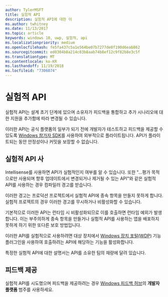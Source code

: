 ```yaml
---
author: TylerMSFT
title: 실험적 API
description: 실험적 API에 대한 이
ms.author: twhitney
ms.date: 11/13/2017
ms.topic: article
keywords: windows 10, uwp, 실험적, api
ms.localizationpriority: medium
ms.openlocfilehash: fe5fa437c5a1e564be07b7277de0f190d6eab862
ms.sourcegitcommit: ed0304b8a214c03b8aab74b8ef12c9f82b8e3c5f
ms.translationtype: MT
ms.contentlocale: ko-KR
ms.lasthandoff: 11/19/2018
ms.locfileid: "7306074"
---
```

# <a name="experimental-apis"></a>실험적 API

실험적 API는 설계 초기 단계에 있으며 소유자가 피드백을 통합하고 추가 시나리오에 대한 지원을 추가함에 따라 변경될 수 있습니다.

이러한 API는 공식 플랫폼의 일부가 되기 전에 개발자가 테스트하고 피드백을 제공할 수 있도록 [Windows 참가자 SDK](https://www.microsoft.com/en-us/software-download/windowsinsiderpreviewSDK)를 사용하여 외부적으로 플라이트됩니다. API가 플라이트되는 동안 안정성이나 커밋을 보장할 수 없습니다.

## <a name="consuming-experimental-apis"></a>실험적 API 사
Intellisense를 사용하면 API가 실험적인지 여부를 알 수 있습니다. 또한 "...평가 목적으로만 사용되며 향후 업데이트에서 변경되거나 제거될 수 있는 API"와 같은 실험적 API를 사용하는 경우 컴파일러 경고를 받습니다.

이러한 경고는 프로덕션 프로젝트에서 실험적 API에 종속 항목을 만들지 못하게 합니다. 실험적 프로젝트의 경우 이러한 경고를 무시하거나 비활성화할 수 있습니다.

기본적으로 이러한 API는 런타임 시 비활성화되므로 이를 호출하면 런타임 예외가 발생합니다. 이는 부주의하게 종속 항목을 만들거나 실험적 API를 사용하는 앱을 배포하지 못하게 하기 위한 또다른 보호 방법입니다.

이러한 API를 실험적으로 사용하려면 대상 장치에서 [Windows 장치 포털(WDP)](https://docs.microsoft.com/en-us/windows/uwp/debug-test-perf/device-portal) 기능 플러그인을 사용하여 호출하려는 API에 해당하는 기능을 활성화합니다.

특정한 실험적 API에 대한 설명서는 API를 소유한 팀의 재량에 달려 있습니다.

## <a name="providing-feedback"></a>피드백 제공

실험적 API를 시도했으며 피드백을 제공하려는 경우 [Windows 피드백 허브](https://support.microsoft.com/en-us/help/4021566/windows-10-send-feedback-to-microsoft-with-feedback-hub-app)의 **개발자 플랫폼** 범주를 사용하세요.